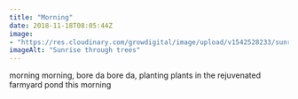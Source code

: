 ```yaml
---
title: "Morning"
date: 2018-11-18T08:05:44Z
image: 
- "https://res.cloudinary.com/growdigital/image/upload/v1542528233/sunrise-iphone4.jpg"
imageAlt: "Sunrise through trees"
---
```


morning morning, bore da bore da, planting plants in the rejuvenated farmyard pond this morning
